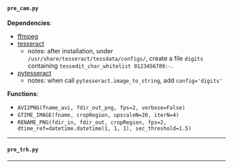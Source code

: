 #### `pre_cam.py`
__Dependencies__:
- [ffmpeg](https://ffmpeg.org)
- [tesseract](https://github.com/tesseract-ocr/tesseract)
  - notes: after installation, under `/usr/share/tesseract/tessdata/configs/`,
  create a file `digits` containing `tessedit_char_whitelist 0123456789:-`.
- [pytesseract](https://github.com/madmaze/pytesseract)
  - notes: when call `pytesseract.image_to_string`, add `config='digits'`

__Functions__:
- `AVI2PNG(fname_avi, fdir_out_png, fps=2, verbose=False)`
- `GTIME_IMAGE(fname, cropRegion, upscaleN=20, iterN=4)`
- `RENAME_PNG(fdir_in, fdir_out, cropRegion, fps=2, dtime_ref=datetime.datetime(1, 1, 1), sec_threshold=1.5)`


------------

#### `pre_trk.py`

------------
